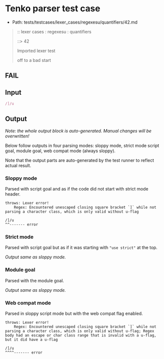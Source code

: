 # Tenko parser test case

- Path: tests/testcases/lexer_cases/regexesu/quantifiers/42.md

> :: lexer cases : regexesu : quantifiers
>
> ::> 42
>
> Imported lexer test
>
> off to a bad start

## FAIL

## Input

`````js
/]/u
`````

## Output

_Note: the whole output block is auto-generated. Manual changes will be overwritten!_

Below follow outputs in four parsing modes: sloppy mode, strict mode script goal, module goal, web compat mode (always sloppy).

Note that the output parts are auto-generated by the test runner to reflect actual result.

### Sloppy mode

Parsed with script goal and as if the code did not start with strict mode header.

`````
throws: Lexer error!
    Regex: Encountered unescaped closing square bracket `]` while not parsing a character class, which is only valid without u-flag

/]/u
^^------- error
`````

### Strict mode

Parsed with script goal but as if it was starting with `"use strict"` at the top.

_Output same as sloppy mode._

### Module goal

Parsed with the module goal.

_Output same as sloppy mode._

### Web compat mode

Parsed in sloppy script mode but with the web compat flag enabled.

`````
throws: Lexer error!
    Regex: Encountered unescaped closing square bracket `]` while not parsing a character class, which is only valid without u-flag; Regex body had an escape or char class range that is invalid with a u-flag, but it did have a u-flag

/]/u
^^^^------- error
`````

